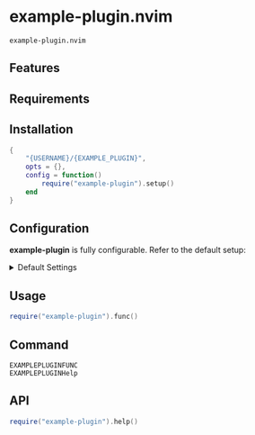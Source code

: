 # example-plugin.nvim

`example-plugin.nvim`

## Features

## Requirements

## Installation

<!-- setup:start -->

```lua
{
    "{USERNAME}/{EXAMPLE_PLUGIN}",
    opts = {},
    config = function()
        require("example-plugin").setup()
    end
}
```

<!-- setup:end -->

## Configuration

**example-plugin** is fully configurable. Refer to the default setup:

<details>
    <summary>Default Settings</summary>
    <!-- config:start -->
    ```lua
    {

    }

    ```
    <!-- config:start -->

</details>

## Usage

```lua
require("example-plugin").func()
```

## Command

```console
EXAMPLEPLUGINFUNC
EXAMPLEPLUGINHelp
```

## API

```lua
require("example-plugin").help()
```

